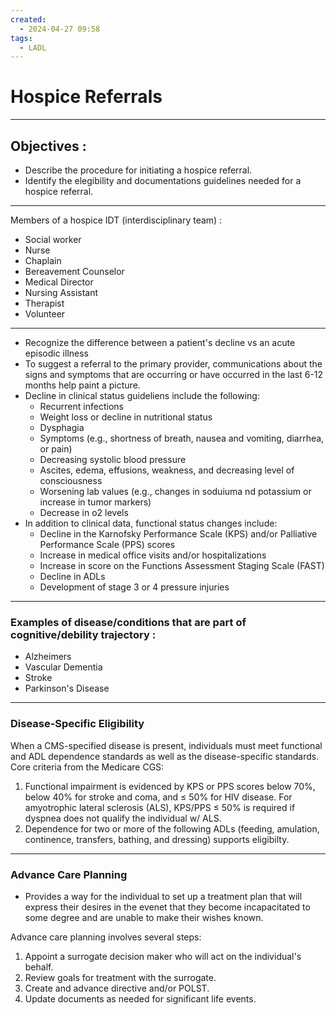 ```yaml
---
created:
  - 2024-04-27 09:58
tags:
  - LADL
---
```

# Hospice Referrals
---
## Objectives :
- Describe the procedure for initiating a hospice referral.
- Identify the elegibility and documentations guidelines needed for a hospice referral.

---
Members of a hospice IDT (interdisciplinary team) :
- Social worker
- Nurse
- Chaplain
- Bereavement Counselor
- Medical Director
- Nursing Assistant
- Therapist
- Volunteer
---
- Recognize the difference between a patient's decline vs an acute episodic illness
- To suggest a referral to the primary provider, communications about the signs and symptoms that are occurring or have occurred in the last 6-12 months help paint a picture.
- Decline in clinical status guideliens include the following:
	- Recurrent infections
	- Weight loss or decline in nutritional status
	- Dysphagia
	- Symptoms (e.g., shortness of breath, nausea and vomiting, diarrhea, or pain)
	- Decreasing systolic blood pressure
	- Ascites, edema, effusions, weakness, and decreasing level of consciousness
	- Worsening lab values (e.g., changes in soduiuma nd potassium or increase in tumor markers)
	- Decrease in o2 levels
- In addition to clinical data, functional status changes include:
	- Decline in the Karnofsky Performance Scale (KPS) and/or Palliative Performance Scale (PPS) scores
	- Increase in medical office visits and/or hospitalizations
	- Increase in score on the Functions Assessment Staging Scale (FAST)
	- Decline in ADLs
	- Development of stage 3 or 4 pressure injuries
---
### Examples of disease/conditions that are part of cognitive/debility trajectory :
- Alzheimers
- Vascular Dementia
- Stroke
- Parkinson's Disease
---
### Disease-Specific Eligibility
When a CMS-specified disease is present, individuals must meet functional and ADL dependence standards as well as the disease-specific standards.
Core criteria from the Medicare CGS:
1. Functional impairment is evidenced by KPS or PPS scores below 70%, below 40% for stroke and coma, and ≤ 50% for HIV disease.  For amyotrophic lateral sclerosis (ALS), KPS/PPS ≤ 50% is required if dyspnea does not qualify the individual w/ ALS.
2. Dependence for two or more of the following ADLs (feeding, amulation, continence, transfers, bathing, and dressing) supports eligibilty.

---
### Advance Care Planning
- Provides a way for the individual to set up a treatment plan that will express their desires in the evenet that they become incapacitated to some degree and are unable to make their wishes known.

Advance care planning involves several steps:
1. Appoint a surrogate decision maker who will act on the individual's behalf.
2. Review goals for treatment with the surrogate.
3. Create and advance directive and/or POLST.
4. Update documents as needed for significant life events.
